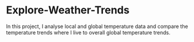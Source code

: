 # Explore-Weather-Trends
In this project, I analyse local and global temperature data and compare the temperature trends where I live to overall global temperature trends.
